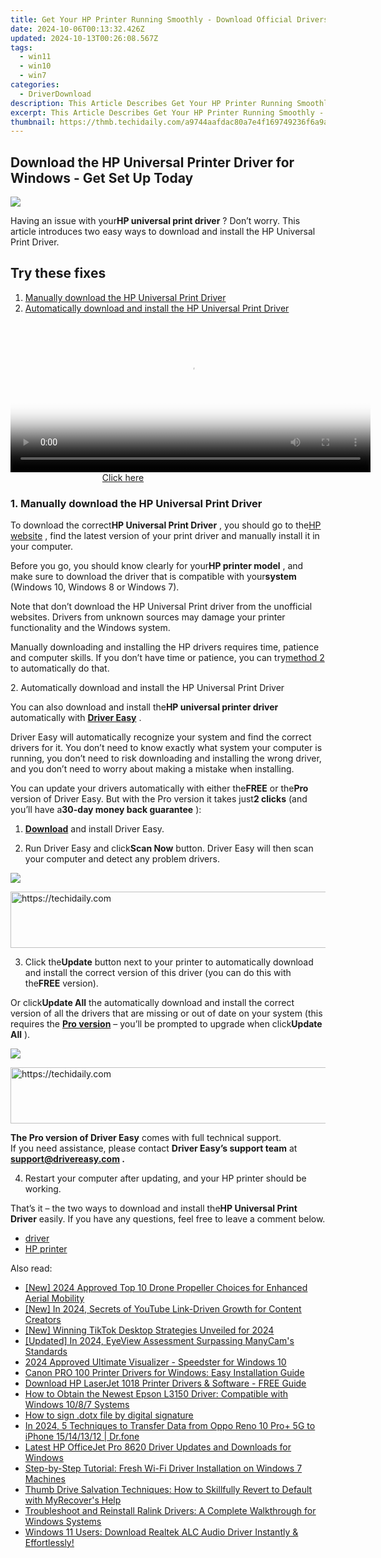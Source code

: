 ```yaml
---
title: Get Your HP Printer Running Smoothly - Download Official Drivers Now
date: 2024-10-06T00:13:32.426Z
updated: 2024-10-13T00:26:08.567Z
tags:
  - win11
  - win10
  - win7
categories:
  - DriverDownload
description: This Article Describes Get Your HP Printer Running Smoothly - Download Official Drivers Now
excerpt: This Article Describes Get Your HP Printer Running Smoothly - Download Official Drivers Now
thumbnail: https://thmb.techidaily.com/a9744aafdac80a7e4f169749236f6a9a3444533f48662a5ae5f051ec41bdae27.jpg
---
```


## Download the HP Universal Printer Driver for Windows - Get Set Up Today

![](https://images.drivereasy.com/wp-content/uploads/2018/05/img_5af2754447a63.jpg)

 Having an issue with your**HP universal print driver** ? Don’t worry. This article introduces two easy ways to download and install the HP Universal Print Driver.

## Try these fixes

1. [Manually download the HP Universal Print Driver](https://tools.techidaily.com/drivereasy/download/)
2. [Automatically download and install the HP Universal Print Driver](https://tools.techidaily.com/drivereasy/download/)

<!-- affiliate ads begin -->
<span id="1993645">
					<video width="576" height="240" style="cursor:pointer"
           poster="//a.impactradius-go.com/display-clicktoplayimage/1993645.png"
           onclick="if(!this.playClicked){this.play();this.setAttribute('controls',true);this.playClicked=true;}">
	   <source src="//a.impactradius-go.com/display-ad/22993-1993645">
	   <img src="//a.impactradius-go.com/display-clicktoplayimage/1993645.png" style="border: none; height: 100%; width: 100%; object-fit: contain">
	</video>
	<div style="width:360px;text-align:center"><a href="javascript:window.open(decodeURIComponent('https%3A%2F%2Fhomestyler.sjv.io%2Fc%2F5597632%2F1993645%2F22993'), '_blank');void(0);">Click here</a></div>
</span>
<img height="0" width="0" src="https://imp.pxf.io/i/5597632/1993645/22993" style="position:absolute;visibility:hidden;" border="0" />
<!-- affiliate ads end -->

### 1\. Manually download the HP Universal Print Driver

 To download the correct**HP Universal Print Driver** , you should go to the[HP website](https://support.hp.com/drivers) , find the latest version of your print driver and manually install it in your computer.

 Before you go, you should know clearly for your**HP printer model** , and make sure to download the driver that is compatible with your**system** (Windows 10, Windows 8 or Windows 7).

 Note that don’t download the HP Universal Print driver from the unofficial websites. Drivers from unknown sources may damage your printer functionality and the Windows system.

 Manually downloading and installing the HP drivers requires time, patience and computer skills. If you don’t have time or patience, you can try[method 2](https://tools.techidaily.com/drivereasy/download/) to automatically do that.

 2\. Automatically download and install the HP Universal Print Driver

 You can also download and install the**HP universal printer driver** automatically with **[Driver Easy](https://tools.techidaily.com/drivereasy/download/)**  .

 Driver Easy will automatically recognize your system and find the correct drivers for it. You don’t need to know exactly what system your computer is running, you don’t need to risk downloading and installing the wrong driver, and you don’t need to worry about making a mistake when installing.

 You can update your drivers automatically with either the**FREE** or the**Pro** version of Driver Easy. But with the Pro version it takes just**2 clicks** (and you’ll have a**30-day money back guarantee** ):

 1) **[Download](https://tools.techidaily.com/drivereasy/download/)**  and install Driver Easy.

 2) Run Driver Easy and click**Scan Now** button. Driver Easy will then scan your computer and detect any problem drivers.

![](https://images.drivereasy.com/wp-content/uploads/2018/05/img_5af11f1d25dbe.png)

<!-- affiliate ads begin -->
<a href="https://appsumo.8odi.net/c/5597632/2118305/7443" target="_top" id="2118305">
  <img src="//a.impactradius-go.com/display-ad/7443-2118305" border="0" alt="https://techidaily.com" width="728" height="90"/>
</a>
<img height="0" width="0" src="https://appsumo.8odi.net/i/5597632/2118305/7443" style="position:absolute;visibility:hidden;" border="0" />
<!-- affiliate ads end -->

 3) Click the**Update** button next to your printer to automatically download and install the correct version of this driver (you can do this with the**FREE** version).

 Or click**Update All** the automatically download and install the correct version of all the drivers that are missing or out of date on your system (this requires the **[Pro version](https://tools.techidaily.com/drivereasy/download/)**  – you’ll be prompted to upgrade when click**Update All** ).

![](https://images.drivereasy.com/wp-content/uploads/2018/05/img_5af11f403b2dc.jpg)

<!-- affiliate ads begin -->
<a href="https://united.elfm.net/c/5597632/2139563/4704" target="_top" id="2139563">
  <img src="//a.impactradius-go.com/display-ad/4704-2139563" border="0" alt="https://techidaily.com" width="728" height="90"/>
</a>
<img height="0" width="0" src="https://united.elfm.net/i/5597632/2139563/4704" style="position:absolute;visibility:hidden;" border="0" />
<!-- affiliate ads end -->

**The Pro version of Driver Easy** comes with full technical support.  
 If you need assistance, please contact **Driver Easy’s support team** at **[support@drivereasy.com](https://tools.techidaily.com/drivereasy/download/) .**

 4) Restart your computer after updating, and your HP printer should be working.

 That’s it – the two ways to download and install the**HP Universal Print Driver** easily. If you have any questions, feel free to leave a comment below.

* [driver](https://tools.techidaily.com/drivereasy/download/)
* [HP printer](https://tools.techidaily.com/drivereasy/download/)

<ins class="adsbygoogle"
     style="display:block"
     data-ad-format="autorelaxed"
     data-ad-client="ca-pub-7571918770474297"
     data-ad-slot="1223367746"></ins>

<ins class="adsbygoogle"
     style="display:block"
     data-ad-client="ca-pub-7571918770474297"
     data-ad-slot="8358498916"
     data-ad-format="auto"
     data-full-width-responsive="true"></ins>

<span class="atpl-alsoreadstyle">Also read:</span>
<div><ul>
<li><a href="https://fox-helps.techidaily.com/new-2024-approved-top-10-drone-propeller-choices-for-enhanced-aerial-mobility/"><u>[New] 2024 Approved Top 10 Drone Propeller Choices for Enhanced Aerial Mobility</u></a></li>
<li><a href="https://youtube-lab.techidaily.com/n-2024-secrets-of-youtube-link-driven-growth-for-content-creators/"><u>[New] In 2024, Secrets of YouTube Link-Driven Growth for Content Creators</u></a></li>
<li><a href="https://tiktok-video-recordings.techidaily.com/new-winning-tiktok-desktop-strategies-unveiled-for-2024/"><u>[New] Winning TikTok Desktop Strategies Unveiled for 2024</u></a></li>
<li><a href="https://desktop-recording.techidaily.com/updated-in-2024-eyeview-assessment-surpassing-manycams-standards/"><u>[Updated] In 2024, EyeView Assessment Surpassing ManyCam's Standards</u></a></li>
<li><a href="https://some-approaches.techidaily.com/2024-approved-ultimate-visualizer-speedster-for-windows-10/"><u>2024 Approved Ultimate Visualizer - Speedster for Windows 10</u></a></li>
<li><a href="https://hardware-help.techidaily.com/1722976333497-canon-pro-100-printer-drivers-for-windows-easy-installation-guide/"><u>Canon PRO 100 Printer Drivers for Windows: Easy Installation Guide</u></a></li>
<li><a href="https://hardware-help.techidaily.com/download-hp-laserjet-1018-printer-drivers-and-software-free-guide/"><u>Download HP LaserJet 1018 Printer Drivers & Software - FREE Guide</u></a></li>
<li><a href="https://hardware-help.techidaily.com/how-to-obtain-the-newest-epson-l3150-driver-compatible-with-windows-1087-systems/"><u>How to Obtain the Newest Epson L3150 Driver: Compatible with Windows 10/8/7 Systems</u></a></li>
<li><a href="https://blog-min.techidaily.com/how-to-sign-dotx-file-by-digital-signature-by-ldigisigner-sign-a-word-sign-a-word/"><u>How to sign .dotx file by digital signature</u></a></li>
<li><a href="https://android-transfer.techidaily.com/in-2024-5-techniques-to-transfer-data-from-oppo-reno-10-proplus-5g-to-iphone-15141312-drfone-by-drfone-transfer-from-android-transfer-from-android/"><u>In 2024, 5 Techniques to Transfer Data from Oppo Reno 10 Pro+ 5G to iPhone 15/14/13/12 | Dr.fone</u></a></li>
<li><a href="https://hardware-help.techidaily.com/latest-hp-officejet-pro-8620-driver-updates-and-downloads-for-windows/"><u>Latest HP OfficeJet Pro 8620 Driver Updates and Downloads for Windows</u></a></li>
<li><a href="https://hardware-help.techidaily.com/step-by-step-tutorial-fresh-wi-fi-driver-installation-on-windows-7-machines/"><u>Step-by-Step Tutorial: Fresh Wi-Fi Driver Installation on Windows 7 Machines</u></a></li>
<li><a href="https://fox-zero.techidaily.com/thumb-drive-salvation-techniques-how-to-skillfully-revert-to-default-with-myrecovers-help/"><u>Thumb Drive Salvation Techniques: How to Skillfully Revert to Default with MyRecover's Help</u></a></li>
<li><a href="https://hardware-help.techidaily.com/troubleshoot-and-reinstall-ralink-drivers-a-complete-walkthrough-for-windows-systems/"><u>Troubleshoot and Reinstall Ralink Drivers: A Complete Walkthrough for Windows Systems</u></a></li>
<li><a href="https://hardware-help.techidaily.com/windows-11-users-download-realtek-alc-audio-driver-instantly-and-effortlessly/"><u>Windows 11 Users: Download Realtek ALC Audio Driver Instantly & Effortlessly!</u></a></li>
</ul></div>


